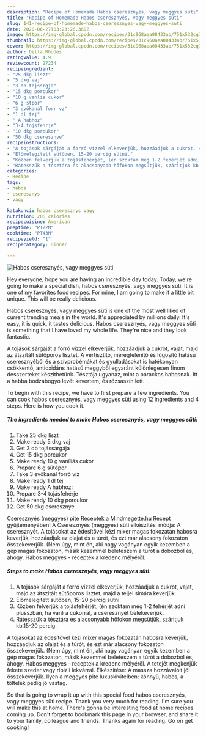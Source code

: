 ```yaml
---
description: "Recipe of Homemade Habos cseresznyés, vagy meggyes süti"
title: "Recipe of Homemade Habos cseresznyés, vagy meggyes süti"
slug: 141-recipe-of-homemade-habos-cseresznyes-vagy-meggyes-suti
date: 2020-06-27T03:23:26.360Z
image: https://img-global.cpcdn.com/recipes/31c968aea08433ab/751x532cq70/habos-cseresznyes-vagy-meggyes-suti-recept-foto.jpg
thumbnail: https://img-global.cpcdn.com/recipes/31c968aea08433ab/751x532cq70/habos-cseresznyes-vagy-meggyes-suti-recept-foto.jpg
cover: https://img-global.cpcdn.com/recipes/31c968aea08433ab/751x532cq70/habos-cseresznyes-vagy-meggyes-suti-recept-foto.jpg
author: Della Rhodes
ratingvalue: 4.9
reviewcount: 27234
recipeingredient:
- "25 dkg liszt"
- "5 dkg vaj"
- "3 db tojssrgja"
- "15 dkg porcukor"
- "10 g vanlis cukor"
- "6 g stpor"
- "3 evőkanál forr vz"
- "1 dl tej"
- " A habhoz"
- "3-4 tojsfehrje"
- "10 dkg porcukor"
- "50 dkg cseresznye"
recipeinstructions:
- "A tojások sárgáját a forró vízzel elkeverjük, hozzáadjuk a cukrot, vajat, majd az átszitált sütőporos lisztet, majd a tejjel simára keverjük."
- "Előmelegített sütőben, 15-20 percig sütni."
- "Közben felverjük a tojásfehérjét, (én szoktam még 1-2 fehérjét adni plusszban, ha van) a cukorral, a cseresznyét belekeverjük."
- "Rátesszük a tésztára és alacsonyabb hőfokon megsütjük, száritjuk kb.15-20 percig."
categories:
- Recipe
tags:
- habos
- cseresznys
- vagy

katakunci: habos cseresznys vagy 
nutrition: 206 calories
recipecuisine: American
preptime: "PT22M"
cooktime: "PT43M"
recipeyield: "1"
recipecategory: Dinner

---
```



![Habos cseresznyés, vagy meggyes süti](https://img-global.cpcdn.com/recipes/31c968aea08433ab/751x532cq70/habos-cseresznyes-vagy-meggyes-suti-recept-foto.jpg)

Hey everyone, hope you are having an incredible day today. Today, we're going to make a special dish, habos cseresznyés, vagy meggyes süti. It is one of my favorites food recipes. For mine, I am going to make it a little bit unique. This will be really delicious.

Habos cseresznyés, vagy meggyes süti is one of the most well liked of current trending meals in the world. It's appreciated by millions daily. It's easy, it is quick, it tastes delicious. Habos cseresznyés, vagy meggyes süti is something that I have loved my whole life. They're nice and they look fantastic.

A tojások sárgáját a forró vízzel elkeverjük, hozzáadjuk a cukrot, vajat, majd az átszitált sütőporos lisztet. A vértisztító, méregtelenítő és lúgosító hatású cseresznyéből és a szívprobémákat és gyulladásokat is hatékonyan csökkentő, antioxidáns hatású meggyből egyaránt különlegesen finom desszerteket készíthetünk. Tésztája ugyanaz, mint a barackos habosnak. Itt a habba bodzabogyó levét kevertem, és rózsaszín lett.


To begin with this recipe, we have to first prepare a few ingredients. You can cook habos cseresznyés, vagy meggyes süti using 12 ingredients and 4 steps. Here is how you cook it.

<!--inarticleads1-->

##### The ingredients needed to make Habos cseresznyés, vagy meggyes süti:

1. Take 25 dkg liszt
1. Make ready 5 dkg vaj
1. Get 3 db tojássárgája
1. Get 15 dkg porcukor
1. Make ready 10 g vaníliás cukor
1. Prepare 6 g sütőpor
1. Take 3 evőkanál forró víz
1. Make ready 1 dl tej
1. Make ready  A habhoz:
1. Prepare 3-4 tojásfehérje
1. Make ready 10 dkg porcukor
1. Get 50 dkg cseresznye


Cseresznyés (meggyes) pite Receptek a Mindmegette.hu Recept gyűjteményében! A Cseresznyés (meggyes) süti elkészítési módja: A cseresznyét. A tojásokat az édesítővel kézi mixer magas fokozatán habosra keverjük, hozzáadjuk az olajat és a túrót, és ezt már alacsony fokozaton összekeverjük. (Nem úgy, mint én, aki nagy vagányan egyik kezemben a gép magas fokozaton, másik kezemmel beleteszem a túrót a dobozból és, ahogy. Habos meggyes - receptek a kredenc mélyéről. 

<!--inarticleads2-->

##### Steps to make Habos cseresznyés, vagy meggyes süti:

1. A tojások sárgáját a forró vízzel elkeverjük, hozzáadjuk a cukrot, vajat, majd az átszitált sütőporos lisztet, majd a tejjel simára keverjük.
1. Előmelegített sütőben, 15-20 percig sütni.
1. Közben felverjük a tojásfehérjét, (én szoktam még 1-2 fehérjét adni plusszban, ha van) a cukorral, a cseresznyét belekeverjük.
1. Rátesszük a tésztára és alacsonyabb hőfokon megsütjük, száritjuk kb.15-20 percig.


A tojásokat az édesítővel kézi mixer magas fokozatán habosra keverjük, hozzáadjuk az olajat és a túrót, és ezt már alacsony fokozaton összekeverjük. (Nem úgy, mint én, aki nagy vagányan egyik kezemben a gép magas fokozaton, másik kezemmel beleteszem a túrót a dobozból és, ahogy. Habos meggyes - receptek a kredenc mélyéről. A tetejét megkenjük fekete szeder vagy ribizli lekvárral. Elkészítése: A massza hozzávalóit jól összekeverjük. Ilyen a meggyes pite luxuskivitelben: könnyű, habos, a töltelék pedig jó vastag. 

So that is going to wrap it up with this special food habos cseresznyés, vagy meggyes süti recipe. Thank you very much for reading. I'm sure you will make this at home. There's gonna be interesting food at home recipes coming up. Don't forget to bookmark this page in your browser, and share it to your family, colleague and friends. Thanks again for reading. Go on get cooking!
